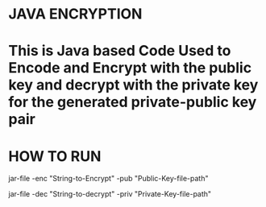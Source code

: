 # JAVA ENCRYPTION

# This is Java based Code Used to Encode and  Encrypt with the public key and decrypt with the private key for the generated private-public key pair

# HOW TO RUN 

jar-file -enc "String-to-Encrypt" -pub "Public-Key-file-path"

jar-file -dec "String-to-decrypt" -priv "Private-Key-file-path"

